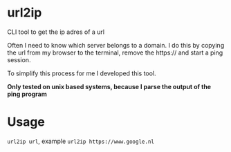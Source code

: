 # url2ip
CLI tool to get the ip adres of a url

Often I need to know which server belongs to a domain. I do this by copying the url from my browser to the terminal, remove the https:// and start a ping session.

To simplify this process for me I developed this tool. 

**Only tested on unix based systems, because I parse the output of the ping program**

# Usage

`url2ip url`, example `url2ip https://www.google.nl`
